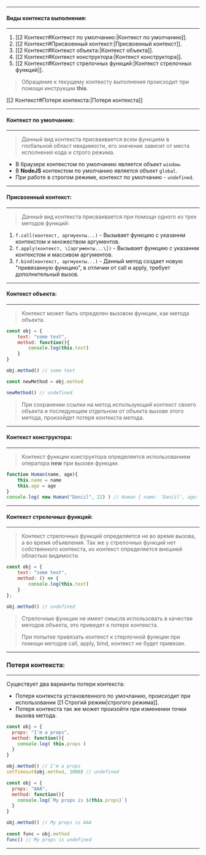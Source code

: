 
----
#### Виды контекста выполнения:
---
1. [[2 Контекст#Контекст по умолчанию:|Контекст по умолчанию]]. 
2. [[2 Контекст#Присвоенный контекст:|Присвоенный контекст]].
3. [[2 Контекст#Контекст объекта:|Контекст объекта]].
4. [[2 Контекст#Контекст конструктора:|Контекст конструктора]].
5. [[2 Контекст#Контекст стрелочных функций:|Контекст стрелочных функций]].

> Обращение к текущему контексту выполнения происходит при помощи инструкции **this**.

[[2 Контекст#Потеря контекста:|Потеря контекста]]



---
#### Контекст по умолчанию:
---
> Данный вид контекста присваивается всем функциям в глобальной област ивидимости, его значение зависит от места исполнения кода и строго режима.

- В браузере контекстом по умолчанию является объект `window`.
- В **NodeJS** контекстом по умолчанию является объект `global`.
- При работе в строгом режиме, контекст по умолчанию - `undefined`.



---
#### Присвоенный контекст:
---
> Данный вид контекста присваивается при помощи одного из трех методов функций:

1. `f.call(контекст, аргмуенты...)` - Вызывает функцию с указаннм контекстом и множеством аргументов.
2. `f.apply(контекст, \[аргументы...\])` - Вызывает функцию с указаннм контекстом и массивом аргументов.
3. `f.bind(контекст, аргмуенты...)` - Данный метод создает новую "привязанную функцию", в отличии от call и apply, требует дополнительный вызов.



---
#### Контекст объекта:
---
> Контекст может быть определен вызовом функции, как метода объекта.

```js
const obj = {
	text: "some text",
	method: function(){
		console.log(this.text)
	}
}

obj.method() // some text

const newMethod = obj.method

newMethod() // undefined
```

> При сохранении ссылки на метод использующий контекст своего объекта и последующем отдельном от объекта вызове этого метода, произойдет потеря контекста метода.



---
#### Контекст конструктора:
---
> Контекст функции конструктора определяется использованием оператора **new** при вызове функции.

```js
function Human(name, age){
	this.name = name
	this.age = age
}
console.log( new Human("Daniil", 22) ) // Human { name: 'Daniil', age: 22 }
```



---
#### Контекст стрелочных функций:
---
> Контекст стрелочных функций определяется не во время вызова, а во время объявления. Так же у стрелочных функций нет собственного контекста, их контекст определяется внешней областью видимости.

```js
const obj = { 
	text: "some text",
	method: () => {
		console.log(this.text)
	} 
}; 

obj.method() // undefined
```

> Стрелочные функции не имеет смысла использовать в качестве методов объекта, это приведет к потере контекста.

> При попытке привязать контекст к стерлочной функции при помощи методов call, apply, bind, контекст не будет привязан.

---
### Потеря контекста:
---
Существует два варианты потери контекста:

- Потеря контекста установленного по умочланию, происходит при использовании [[1 Строгий режим|строгого режима]].
- Потеря контекста так же может произойти при изменении точки вызова метода.

```js
const obj = {
  props: "I'm a props",
  method: function(){
    console.log( this.props )
  }
}

obj.method() // I'm a props
setTimeout(obj.method, 1000) // undefined
```

```js
const obj = {
  props: "AAA",
  method: function(){
    console.log(`My props is ${this.props}`)
  }
}

obj.method() // My props is AAA
 
const func = obj.method
func() // My props is undefined
```

---







